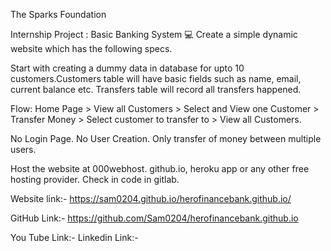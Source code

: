 The Sparks Foundation

Internship Project : Basic Banking System 💻
Create a simple dynamic website which has the following specs.

Start with creating a dummy data in database for upto 10 customers.Customers table will have basic fields such as name, email, current balance etc. Transfers table will record all transfers happened.


Flow: Home Page > View all Customers > Select and View one Customer > Transfer Money > Select customer to transfer to > View all Customers.


No Login Page. No User Creation. Only transfer of money between multiple users.


Host the website at 000webhost. github.io, heroku app or any other free hosting provider. Check in code in gitlab.


Website link:- https://sam0204.github.io/herofinancebank.github.io/

GitHub Link:- https://github.com/Sam0204/herofinancebank.github.io

You Tube Link:- 
Linkedin Link:- 
